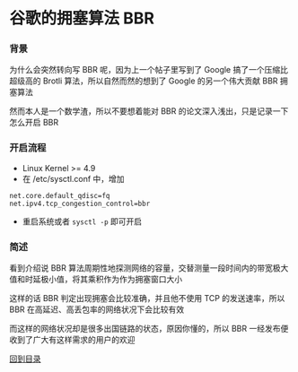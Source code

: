 # 谷歌的拥塞算法 BBR

### 背景

为什么会突然转向写 BBR 呢，因为上一个帖子里写到了 Google 搞了一个压缩比超级高的 Brotli 算法，所以自然而然的想到了 Google 的另一个伟大贡献 BBR 拥塞算法

然而本人是一个数学渣，所以不要想着能对 BBR 的论文深入浅出，只是记录一下怎么开启 BBR


### 开启流程

- Linux Kernel >= 4.9
- 在 /etc/sysctl.conf 中，增加

```
net.core.default_qdisc=fq
net.ipv4.tcp_congestion_control=bbr
```

- 重启系统或者 `sysctl -p` 即可开启

### 简述

看到介绍说 BBR 算法周期性地探测网络的容量，交替测量一段时间内的带宽极大值和时延极小值，将其乘积作为作为拥塞窗口大小

这样的话 BBR 判定出现拥塞会比较准确，并且他不使用 TCP 的发送速率，所以 BBR 在高延迟、高丢包率的网络状况下会比较有效

而这样的网络状况却是很多出国链路的状态，原因你懂的，所以 BBR 一经发布便收到了广大有这样需求的用户的欢迎

[回到目录](README.md)